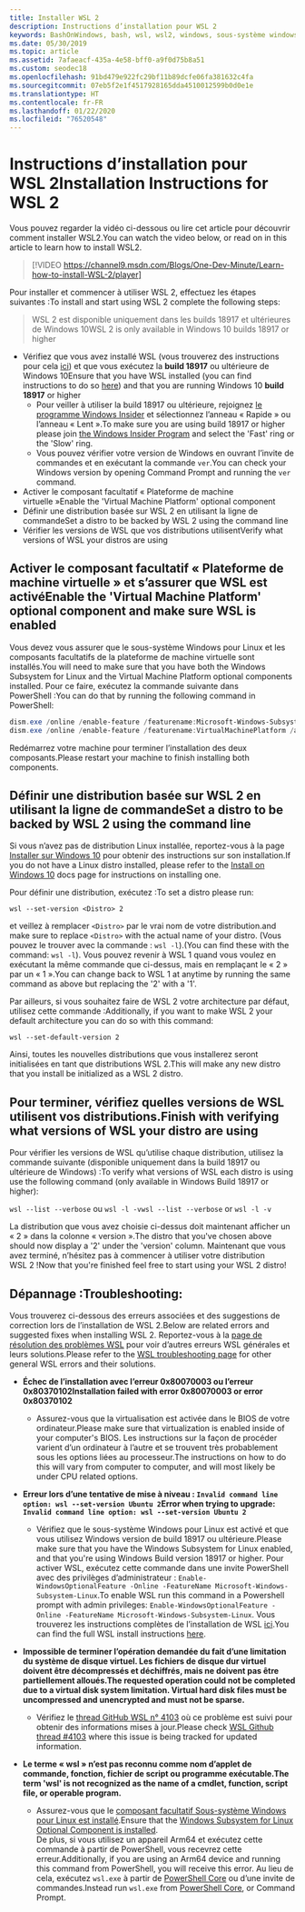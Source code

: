 ```yaml
---
title: Installer WSL 2
description: Instructions d’installation pour WSL 2
keywords: BashOnWindows, bash, wsl, wsl2, windows, sous-système windows pour linux, sous-système windows, ubuntu, debian, suse, windows 10, installation
ms.date: 05/30/2019
ms.topic: article
ms.assetid: 7afaeacf-435a-4e58-bff0-a9f0d75b8a51
ms.custom: seodec18
ms.openlocfilehash: 91bd479e922fc29bf11b89dcfe06fa381632c4fa
ms.sourcegitcommit: 07eb5f2e1f4517928165dda4510012599b0d0e1e
ms.translationtype: HT
ms.contentlocale: fr-FR
ms.lasthandoff: 01/22/2020
ms.locfileid: "76520548"
---
```

# <a name="installation-instructions-for-wsl-2"></a><span data-ttu-id="a7ba6-104">Instructions d’installation pour WSL 2</span><span class="sxs-lookup"><span data-stu-id="a7ba6-104">Installation Instructions for WSL 2</span></span>

<span data-ttu-id="a7ba6-105">Vous pouvez regarder la vidéo ci-dessous ou lire cet article pour découvrir comment installer WSL2.</span><span class="sxs-lookup"><span data-stu-id="a7ba6-105">You can watch the video below, or read on in this article to learn how to install WSL2.</span></span> 

> [!VIDEO https://channel9.msdn.com/Blogs/One-Dev-Minute/Learn-how-to-install-WSL-2/player]

<span data-ttu-id="a7ba6-106">Pour installer et commencer à utiliser WSL 2, effectuez les étapes suivantes :</span><span class="sxs-lookup"><span data-stu-id="a7ba6-106">To install and start using WSL 2 complete the following steps:</span></span>

> <span data-ttu-id="a7ba6-107">WSL 2 est disponible uniquement dans les builds 18917 et ultérieures de Windows 10</span><span class="sxs-lookup"><span data-stu-id="a7ba6-107">WSL 2 is only available in Windows 10 builds 18917 or higher</span></span>

- <span data-ttu-id="a7ba6-108">Vérifiez que vous avez installé WSL (vous trouverez des instructions pour cela [ici](./install-win10.md)) et que vous exécutez la **build 18917** ou ultérieure de Windows 10</span><span class="sxs-lookup"><span data-stu-id="a7ba6-108">Ensure that you have WSL installed (you can find instructions to do so [here](./install-win10.md)) and that you are running Windows 10 **build 18917** or higher</span></span>
   - <span data-ttu-id="a7ba6-109">Pour veiller à utiliser la build 18917 ou ultérieure, rejoignez [le programme Windows Insider](https://insider.windows.com/en-us/) et sélectionnez l’anneau « Rapide » ou l’anneau « Lent ».</span><span class="sxs-lookup"><span data-stu-id="a7ba6-109">To make sure you are using build 18917 or higher please join [the Windows Insider Program](https://insider.windows.com/en-us/) and select the 'Fast' ring or the 'Slow' ring.</span></span> 
   - <span data-ttu-id="a7ba6-110">Vous pouvez vérifier votre version de Windows en ouvrant l’invite de commandes et en exécutant la commande `ver`.</span><span class="sxs-lookup"><span data-stu-id="a7ba6-110">You can check your Windows version by opening Command Prompt and running the `ver` command.</span></span>
- <span data-ttu-id="a7ba6-111">Activer le composant facultatif « Plateforme de machine virtuelle »</span><span class="sxs-lookup"><span data-stu-id="a7ba6-111">Enable the 'Virtual Machine Platform' optional component</span></span>
- <span data-ttu-id="a7ba6-112">Définir une distribution basée sur WSL 2 en utilisant la ligne de commande</span><span class="sxs-lookup"><span data-stu-id="a7ba6-112">Set a distro to be backed by WSL 2 using the command line</span></span>
- <span data-ttu-id="a7ba6-113">Vérifier les versions de WSL que vos distributions utilisent</span><span class="sxs-lookup"><span data-stu-id="a7ba6-113">Verify what versions of WSL your distros are using</span></span>

## <a name="enable-the-virtual-machine-platform-optional-component-and-make-sure-wsl-is-enabled"></a><span data-ttu-id="a7ba6-114">Activer le composant facultatif « Plateforme de machine virtuelle » et s’assurer que WSL est activé</span><span class="sxs-lookup"><span data-stu-id="a7ba6-114">Enable the 'Virtual Machine Platform' optional component and make sure WSL is enabled</span></span>

<span data-ttu-id="a7ba6-115">Vous devez vous assurer que le sous-système Windows pour Linux et les composants facultatifs de la plateforme de machine virtuelle sont installés.</span><span class="sxs-lookup"><span data-stu-id="a7ba6-115">You will need to make sure that you have both the Windows Subsystem for Linux and the Virtual Machine Platform optional components installed.</span></span> <span data-ttu-id="a7ba6-116">Pour ce faire, exécutez la commande suivante dans PowerShell :</span><span class="sxs-lookup"><span data-stu-id="a7ba6-116">You can do that by running the following command in PowerShell:</span></span> 

```powershell
dism.exe /online /enable-feature /featurename:Microsoft-Windows-Subsystem-Linux /all /norestart
dism.exe /online /enable-feature /featurename:VirtualMachinePlatform /all /norestart
```

<span data-ttu-id="a7ba6-117">Redémarrez votre machine pour terminer l’installation des deux composants.</span><span class="sxs-lookup"><span data-stu-id="a7ba6-117">Please restart your machine to finish installing both components.</span></span>


## <a name="set-a-distro-to-be-backed-by-wsl-2-using-the-command-line"></a><span data-ttu-id="a7ba6-118">Définir une distribution basée sur WSL 2 en utilisant la ligne de commande</span><span class="sxs-lookup"><span data-stu-id="a7ba6-118">Set a distro to be backed by WSL 2 using the command line</span></span>

<span data-ttu-id="a7ba6-119">Si vous n’avez pas de distribution Linux installée, reportez-vous à la page [Installer sur Windows 10](./install-win10.md#install-your-linux-distribution-of-choice) pour obtenir des instructions sur son installation.</span><span class="sxs-lookup"><span data-stu-id="a7ba6-119">If you do not have a Linux distro installed, please refer to the [Install on Windows 10](./install-win10.md#install-your-linux-distribution-of-choice) docs page for instructions on installing one.</span></span> 

<span data-ttu-id="a7ba6-120">Pour définir une distribution, exécutez :</span><span class="sxs-lookup"><span data-stu-id="a7ba6-120">To set a distro please run:</span></span> 

```
wsl --set-version <Distro> 2
```

<span data-ttu-id="a7ba6-121">et veillez à remplacer `<Distro>` par le vrai nom de votre distribution.</span><span class="sxs-lookup"><span data-stu-id="a7ba6-121">and make sure to replace `<Distro>` with the actual name of your distro.</span></span> <span data-ttu-id="a7ba6-122">(Vous pouvez le trouver avec la commande : `wsl -l`).</span><span class="sxs-lookup"><span data-stu-id="a7ba6-122">(You can find these with the command: `wsl -l`).</span></span> <span data-ttu-id="a7ba6-123">Vous pouvez revenir à WSL 1 quand vous voulez en exécutant la même commande que ci-dessus, mais en remplaçant le « 2 » par un « 1 ».</span><span class="sxs-lookup"><span data-stu-id="a7ba6-123">You can change back to WSL 1 at anytime by running the same command as above but replacing the '2' with a '1'.</span></span>

<span data-ttu-id="a7ba6-124">Par ailleurs, si vous souhaitez faire de WSL 2 votre architecture par défaut, utilisez cette commande :</span><span class="sxs-lookup"><span data-stu-id="a7ba6-124">Additionally, if you want to make WSL 2 your default architecture you can do so with this command:</span></span>

```
wsl --set-default-version 2
```

<span data-ttu-id="a7ba6-125">Ainsi, toutes les nouvelles distributions que vous installerez seront initialisées en tant que distributions WSL 2.</span><span class="sxs-lookup"><span data-stu-id="a7ba6-125">This will make any new distro that you install be initialized as a WSL 2 distro.</span></span>

## <a name="finish-with-verifying-what-versions-of-wsl-your-distro-are-using"></a><span data-ttu-id="a7ba6-126">Pour terminer, vérifiez quelles versions de WSL utilisent vos distributions.</span><span class="sxs-lookup"><span data-stu-id="a7ba6-126">Finish with verifying what versions of WSL your distro are using</span></span>

<span data-ttu-id="a7ba6-127">Pour vérifier les versions de WSL qu’utilise chaque distribution, utilisez la commande suivante (disponible uniquement dans la build 18917 ou ultérieure de Windows) :</span><span class="sxs-lookup"><span data-stu-id="a7ba6-127">To verify what versions of WSL each distro is using use the following command (only available in Windows Build 18917 or higher):</span></span>

<span data-ttu-id="a7ba6-128">`wsl --list --verbose` ou `wsl -l -v`</span><span class="sxs-lookup"><span data-stu-id="a7ba6-128">`wsl --list --verbose` or `wsl -l -v`</span></span>

<span data-ttu-id="a7ba6-129">La distribution que vous avez choisie ci-dessus doit maintenant afficher un « 2 » dans la colonne « version ».</span><span class="sxs-lookup"><span data-stu-id="a7ba6-129">The distro that you've chosen above should now display a '2' under the 'version' column.</span></span> <span data-ttu-id="a7ba6-130">Maintenant que vous avez terminé, n’hésitez pas à commencer à utiliser votre distribution WSL 2 !</span><span class="sxs-lookup"><span data-stu-id="a7ba6-130">Now that you're finished feel free to start using your WSL 2 distro!</span></span> 

## <a name="troubleshooting"></a><span data-ttu-id="a7ba6-131">Dépannage :</span><span class="sxs-lookup"><span data-stu-id="a7ba6-131">Troubleshooting:</span></span> 

<span data-ttu-id="a7ba6-132">Vous trouverez ci-dessous des erreurs associées et des suggestions de correction lors de l’installation de WSL 2.</span><span class="sxs-lookup"><span data-stu-id="a7ba6-132">Below are related errors and suggested fixes when installing WSL 2.</span></span> <span data-ttu-id="a7ba6-133">Reportez-vous à la [page de résolution des problèmes WSL](troubleshooting.md) pour voir d’autres erreurs WSL générales et leurs solutions.</span><span class="sxs-lookup"><span data-stu-id="a7ba6-133">Please refer to the [WSL troubleshooting page](troubleshooting.md) for other general WSL errors and their solutions.</span></span>

* <span data-ttu-id="a7ba6-134">**Échec de l’installation avec l’erreur 0x80070003 ou l’erreur 0x80370102**</span><span class="sxs-lookup"><span data-stu-id="a7ba6-134">**Installation failed with error 0x80070003 or error 0x80370102**</span></span>
    * <span data-ttu-id="a7ba6-135">Assurez-vous que la virtualisation est activée dans le BIOS de votre ordinateur.</span><span class="sxs-lookup"><span data-stu-id="a7ba6-135">Please make sure that virtualization is enabled inside of your computer's BIOS.</span></span> <span data-ttu-id="a7ba6-136">Les instructions sur la façon de procéder varient d’un ordinateur à l’autre et se trouvent très probablement sous les options liées au processeur.</span><span class="sxs-lookup"><span data-stu-id="a7ba6-136">The instructions on how to do this will vary from computer to computer, and will most likely be under CPU related options.</span></span>
   
* <span data-ttu-id="a7ba6-137">**Erreur lors d’une tentative de mise à niveau : `Invalid command line option: wsl --set-version Ubuntu 2`**</span><span class="sxs-lookup"><span data-stu-id="a7ba6-137">**Error when trying to upgrade: `Invalid command line option: wsl --set-version Ubuntu 2`**</span></span>
    * <span data-ttu-id="a7ba6-138">Vérifiez que le sous-système Windows pour Linux est activé et que vous utilisez Windows version de build 18917 ou ultérieure.</span><span class="sxs-lookup"><span data-stu-id="a7ba6-138">Please make sure that you have the Windows Subsystem for Linux enabled, and that you're using Windows Build version 18917 or higher.</span></span> <span data-ttu-id="a7ba6-139">Pour activer WSL, exécutez cette commande dans une invite PowerShell avec des privilèges d’administrateur : `Enable-WindowsOptionalFeature -Online -FeatureName Microsoft-Windows-Subsystem-Linux`.</span><span class="sxs-lookup"><span data-stu-id="a7ba6-139">To enable WSL run this command in a Powershell prompt with admin privileges: `Enable-WindowsOptionalFeature -Online -FeatureName Microsoft-Windows-Subsystem-Linux`.</span></span> <span data-ttu-id="a7ba6-140">Vous trouverez les instructions complètes de l’installation de WSL [ici](./install-win10.md).</span><span class="sxs-lookup"><span data-stu-id="a7ba6-140">You can find the full WSL install instructions [here](./install-win10.md).</span></span>

* <span data-ttu-id="a7ba6-141">**Impossible de terminer l’opération demandée du fait d’une limitation du système de disque virtuel. Les fichiers de disque dur virtuel doivent être décompressés et déchiffrés, mais ne doivent pas être partiellement alloués.**</span><span class="sxs-lookup"><span data-stu-id="a7ba6-141">**The requested operation could not be completed due to a virtual disk system limitation. Virtual hard disk files must be uncompressed and unencrypted and must not be sparse.**</span></span>
    * <span data-ttu-id="a7ba6-142">Vérifiez le [thread GitHub WSL n° 4103](https://github.com/microsoft/WSL/issues/4103) où ce problème est suivi pour obtenir des informations mises à jour.</span><span class="sxs-lookup"><span data-stu-id="a7ba6-142">Please check [WSL Github thread #4103](https://github.com/microsoft/WSL/issues/4103) where this issue is being tracked for updated information.</span></span>

* <span data-ttu-id="a7ba6-143">**Le terme « wsl » n’est pas reconnu comme nom d’applet de commande, fonction, fichier de script ou programme exécutable.**</span><span class="sxs-lookup"><span data-stu-id="a7ba6-143">**The term 'wsl' is not recognized as the name of a cmdlet, function, script file, or operable program.**</span></span> 
    * <span data-ttu-id="a7ba6-144">Assurez-vous que le [composant facultatif Sous-système Windows pour Linux est installé](./wsl2-install.md#enable-the-virtual-machine-platform-optional-component-and-make-sure-wsl-is-enabled).</span><span class="sxs-lookup"><span data-stu-id="a7ba6-144">Ensure that the [Windows Subsystem for Linux Optional Component is installed](./wsl2-install.md#enable-the-virtual-machine-platform-optional-component-and-make-sure-wsl-is-enabled).</span></span><br> <span data-ttu-id="a7ba6-145">De plus, si vous utilisez un appareil Arm64 et exécutez cette commande à partir de PowerShell, vous recevrez cette erreur.</span><span class="sxs-lookup"><span data-stu-id="a7ba6-145">Additionally, if you are using an Arm64 device and running this command from PowerShell, you will receive this error.</span></span> <span data-ttu-id="a7ba6-146">Au lieu de cela, exécutez `wsl.exe` à partir de [PowerShell Core](https://docs.microsoft.com/en-us/powershell/scripting/install/installing-powershell-core-on-windows?view=powershell-6) ou d’une invite de commandes.</span><span class="sxs-lookup"><span data-stu-id="a7ba6-146">Instead run `wsl.exe` from [PowerShell Core](https://docs.microsoft.com/en-us/powershell/scripting/install/installing-powershell-core-on-windows?view=powershell-6), or Command Prompt.</span></span> 
